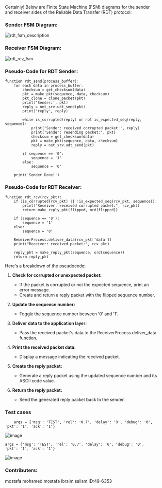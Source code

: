 Certainly! Below are Finite State Machine (FSM) diagrams for the sender and receiver sides of the Reliable Data Transfer (RDT) protocol:

### Sender FSM Diagram:


![rdt_fsm_description](https://github.com/mostaf7583/NetworkCourse2023/assets/73074293/2024cc79-9f23-43d7-b018-501c9d765ecb)

### Receiver FSM Diagram:
![rdt_rcv_fsm](https://github.com/mostaf7583/NetworkCourse2023/assets/73074293/e6f7221d-cede-45c4-ba64-ac1ea96d1b60)

### Pseudo-Code for RDT Sender:
```
function rdt_send(process_buffer):
    for each data in process_buffer:
        checksum = get_checksum(data)
        pkt = make_pkt(sequence, data, checksum)
        pkt_clone = clone_packet(pkt)
        print('Sender:', pkt)
        reply = net_srv.udt_send(pkt)
        print('reply', reply)

        while is_corrupted(reply) or not is_expected_seq(reply, sequence):
            print('Sender: received corrupted packet:', reply)
            print('Sender: resending packet:', pkt)
            checksum = get_checksum(data)
            pkt = make_pkt(sequence, data, checksum)
            reply = net_srv.udt_send(pkt)

        if sequence == '0':
            sequence = '1'
        else:
            sequence = '0'

    print('Sender Done!')
```

### Pseudo-Code for RDT Receiver:
```
function rdt_rcv(rcv_pkt):
    if (is_corrupted(rcv_pkt) || !is_expected_seq(rcv_pkt, sequence)):
        print("Receiver: received corrupted packet:", rcv_pkt)
        return make_reply_pkt(flipped, ord(flipped))

    if (sequence == '0'):
        sequence = '1'
    else:
        sequence = '0'

    ReceiverProcess.deliver_data(rcv_pkt['data'])
    print("Receiver: received packet:", rcv_pkt)

    reply_pkt = make_reply_pkt(sequence, ord(sequence))
    return reply_pkt
```

Here's a breakdown of the pseudocode:

1. **Check for corrupted or unexpected packet:**
   - If the packet is corrupted or not the expected sequence, print an error message.
   - Create and return a reply packet with the flipped sequence number.

2. **Update the sequence number:**
   - Toggle the sequence number between '0' and '1'.

3. **Deliver data to the application layer:**
   - Pass the received packet's data to the ReceiverProcess.deliver_data function.

4. **Print the received packet data:**
   - Display a message indicating the received packet.

5. **Create the reply packet:**
   - Generate a reply packet using the updated sequence number and its ASCII code value.

6. **Return the reply packet:**
   - Send the generated reply packet back to the sender.
### Test cases 
```
    args = {'msg': 'TEST', 'rel': '0.7', 'delay': '0', 'debug': '0', 'pkt': '1', 'ack': '1'}
```
![image](https://github.com/mostaf7583/NetworkCourse2023/assets/73074293/09b175f7-b081-4a28-822d-55423046be62)
```
args = {'msg': 'TEST', 'rel': '0.7', 'delay': '0', 'debug': '0', 'pkt': '1', 'ack': '1'}
```
![image](https://github.com/mostaf7583/NetworkCourse2023/assets/73074293/9f1356b0-4d81-44f3-9e6f-b8742c8785d7)

### Contributers:
mostafa mohamed mostafa Ibraim sallam 
ID:49-6353

